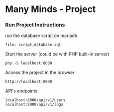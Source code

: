 
# Many Minds - Project

### Run Project Instructions

run the database script on mariadb 
```shell
file: script_database.sql
```

Start the server (could be with PHP built-in server)
```shell
php -S localhost:8000
```

Access the project in the browser
```shell
http://localhost:8000
```

API's endpoints
```shell
localhost:8000/api/v1/users
localhost:8000/api/v1/logs
```
